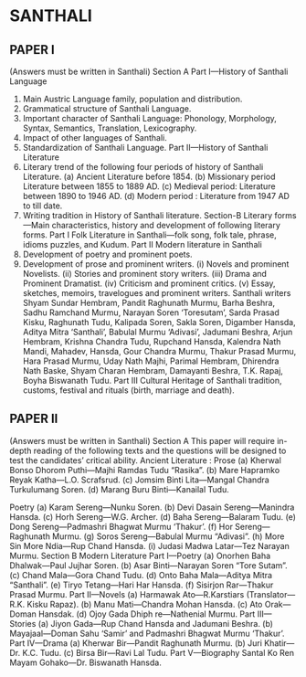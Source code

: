 
# SANTHALI 


## PAPER I 
(Answers must be written in Santhali)
Section A 
Part I—History of Santhali Language
 1. Main Austric Language family, population and distribution. 
 2. Grammatical structure of Santhali Language. 
 3. Important character of Santhali Language: Phonology, Morphology, Syntax, Semantics, Translation, 
Lexicography. 
 4. Impact of other languages of Santhali. 
 5. Standardization of Santhali Language. 
Part II—History of Santhali Literature 
 1. Literary trend of the following four periods of history of Santhali Literature. 
 (a) Ancient Literature before 1854. 
 (b) Missionary period Literature between 1855 to 1889 AD. 
 (c) Medieval period: Literature between 1890 to 1946 AD. 
 (d) Modern period : Literature from 1947 AD to till date. 
 2. Writing tradition in History of Santhali literature.
Section-B 
Literary forms—Main characteristics, history and development of following literary forms. 
Part I 
Folk Literature in Santhali—folk song, folk tale, phrase, idioms puzzles, and Kudum. 
Part II 
Modern literature in Santhali 
 1. Development of poetry and prominent poets. 
 2. Development of prose and prominent writers. 
 (i) Novels and prominent Novelists. 
 (ii) Stories and prominent story writers. 
 (iii) Drama and Prominent Dramatist. 
 (iv) Criticism and prominent critics. 
 (v) Essay, sketches, memoirs, travelogues and prominent writers. 
Santhali writers 
 Shyam Sundar Hembram, Pandit Raghunath Murmu, Barha Beshra, Sadhu Ramchand Murmu, 
Narayan Soren ‘Toresutam’, Sarda Prasad Kisku, Raghunath Tudu, Kalipada Soren, Sakla Soren, Digamber 
Hansda, Aditya Mitra ‘Santhali’, Babulal Murmu ‘Adivasi’, Jadumani Beshra, Arjun Hembram, Krishna 
Chandra Tudu, Rupchand Hansda, Kalendra Nath Mandi, Mahadev, Hansda, Gour Chandra Murmu, 
Thakur Prasad Murmu, Hara Prasad Murmu, Uday Nath Majhi, Parimal Hembram, Dhirendra Nath Baske, 
Shyam Charan Hembram, Damayanti Beshra, T.K. Rapaj, Boyha Biswanath Tudu. 
Part III 
Cultural Heritage of Santhali tradition, customs, festival and rituals (birth, marriage and death).



## PAPER II 
(Answers must be written in Santhali)
Section A 
This paper will require in-depth reading of the following texts and the questions will be designed to test the 
candidates’ critical ability. 
Ancient Literature : 
Prose
 (a) Kherwal Bonso Dhorom Puthi—Majhi Ramdas Tudu “Rasika”. 
 (b) Mare Hapramko Reyak Katha—L.O. Scrafsrud. 
 (c) Jomsim Binti Lita—Mangal Chandra Turkulumang Soren. 
 (d) Marang Buru Binti—Kanailal Tudu. 

Poetry 
 (a) Karam Sereng—Nunku Soren. 
 (b) Devi Dasain Sereng—Manindra Hansda. 
 (c) Horh Sereng—W.G. Archer. 
 (d) Baha Sereng—Balaram Tudu. 
 (e) Dong Sereng—Padmashri Bhagwat Murmu ‘Thakur’. 
 (f) Hor Sereng—Raghunath Murmu. 
 (g) Soros Sereng—Babulal Murmu “Adivasi”. 
 (h) More Sin More Ndia—Rup Chand Hansda. 
 (i) Judasi Madwa Latar—Tez Narayan Murmu. 
Section B 
Modern Literature 
Part I—Poetry 
 (a) Onorhen Baha Dhalwak—Paul Jujhar Soren. 
 (b) Asar Binti—Narayan Soren “Tore Sutam”. 
 (c) Chand Mala—Gora Chand Tudu. 
 (d) Onto Baha Mala—Aditya Mitra “Santhali”. 
 (e) Tiryo Tetang—Hari Har Hansda. 
 (f) Sisirjon Rar—Thakur Prasad Murmu. 
Part II—Novels 
(a) Harmawak Ato—R.Karstiars (Translator—R.K. Kisku Rapaz). 
 (b) Manu Mati—Chandra Mohan Hansda. 
 (c) Ato Orak—Doman Hansdak. 
 (d) Ojoy Gada Dhiph re—Nathenial Murmu. 
Part III—Stories 
 (a) Jiyon Gada—Rup Chand Hansda and Jadumani Beshra. 
 (b) Mayajaal—Doman Sahu ‘Samir’ and Padmashri Bhagwat Murmu ‘Thakur’. 
Part IV—Drama 
 (a) Kherwar Bir—Pandit Raghunath Murmu. 
 (b) Juri Khatir—Dr. K.C. Tudu. 
 (c) Birsa Bir—Ravi Lal Tudu. 
Part V—Biography 
Santal Ko Ren Mayam Gohako—Dr. Biswanath Hansda. 

